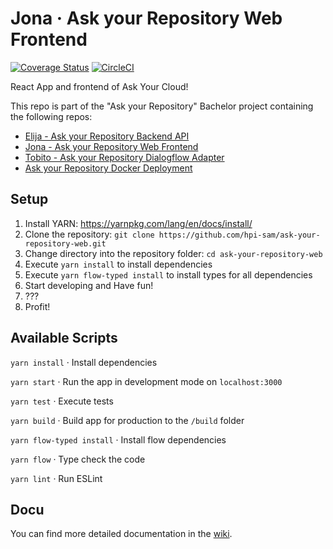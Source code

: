 # Jona &middot; Ask your Repository Web Frontend  
[![Coverage Status](https://coveralls.io/repos/github/hpi-sam/ask-your-repository-web/badge.svg?branch=master)](https://coveralls.io/github/hpi-sam/ask-your-repository-web?branch=master) [![CircleCI](https://circleci.com/gh/hpi-sam/ask-your-repository-web.svg?style=svg)](https://circleci.com/gh/hpi-sam/ask-your-repository-web)

React App and frontend of Ask Your Cloud!

This repo is part of the "Ask your Repository" Bachelor project containing the following repos:  
- [Elija - Ask your Repository Backend API](https://github.com/hpi-sam/ask-your-repository-api)  
- [Jona - Ask your Repository Web Frontend](https://github.com/hpi-sam/ask-your-repository-web)  
- [Tobito - Ask your Repository Dialogflow Adapter](https://github.com/hpi-sam/ask-your-repository-dialogflow-adapter)  
- [Ask your Repository Docker Deployment](https://github.com/hpi-sam/ask-your-repository-docker)  

## Setup
1. Install YARN: https://yarnpkg.com/lang/en/docs/install/
2. Clone the repository: `git clone https://github.com/hpi-sam/ask-your-repository-web.git`
3. Change directory into the repository folder: `cd ask-your-repository-web`
4. Execute `yarn install` to install dependencies
5. Execute `yarn flow-typed install` to install types for all dependencies
5. Start developing and Have fun!
6. ???
7. Profit!

## Available Scripts

`yarn install` &middot; Install dependencies

`yarn start` &middot; Run the app in development mode on `localhost:3000`

`yarn test` &middot; Execute tests

`yarn build` &middot; Build app for production to the `/build` folder

`yarn flow-typed install` &middot; Install flow dependencies

`yarn flow` &middot; Type check the code

`yarn lint` &middot; Run ESLint

## Docu

You can find more detailed documentation in the [wiki](https://github.com/hpi-sam/ask-your-repository-web/wiki).
